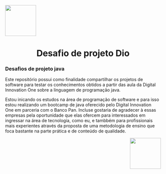 <div align="left">
<img src="https://user-images.githubusercontent.com/126363111/221411093-61cbc6d3-19a0-48cb-9554-76d63149c401.png" width="100px" />
</div>
<h1 align="center">Desafio de projeto Dio </h1>




### Desafios de projeto java

Este repositório possui como finalidade compartilhar os projetos de software para testar os conhecimentos obtidos a partir das aula da Digital Innovation One sobre a linguagem de programação java.

Estou inicando os estudos na área de programação de software e para isso estou realizando um bootcamp de java oferecido pelo Digital Innovation One em parceria com o Banco Pan. Incluse gostaria de agradecer à essas empresas pela oportunidade que elas ofercem para interessados em ingressar na área de tecnologia, como eu, e tambbém para profissionais mais experientes através da proposta de uma metodologia de ensino que foca bastante na parte prática e de conteúdo de qualidade.
<div align="right">
<img src="https://user-images.githubusercontent.com/126363111/221410108-df6332de-af2d-47cf-9e7d-512d21f517f2.png" width="100px" />
</div>
